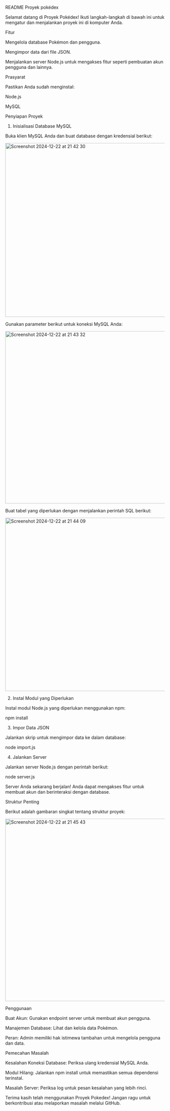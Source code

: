 README Proyek pokédex

Selamat datang di Proyek Pokédex! Ikuti langkah-langkah di bawah ini untuk mengatur dan menjalankan proyek ini di komputer Anda.

Fitur

Mengelola database Pokémon dan pengguna.

Mengimpor data dari file JSON.

Menjalankan server Node.js untuk mengakses fitur seperti pembuatan akun pengguna dan lainnya.

Prasyarat

Pastikan Anda sudah menginstal:

Node.js

MySQL

Penyiapan Proyek

1. Inisialisasi Database MySQL

Buka klien MySQL Anda dan buat database dengan kredensial berikut:

<img width="549" alt="Screenshot 2024-12-22 at 21 42 30" src="https://github.com/user-attachments/assets/0ccc4dd2-3ab2-4526-a3a9-82bc3afc55b1" />


Gunakan parameter berikut untuk koneksi MySQL Anda:

<img width="544" alt="Screenshot 2024-12-22 at 21 43 32" src="https://github.com/user-attachments/assets/2f509725-1144-4142-913a-59d1abca3f89" />

Buat tabel yang diperlukan dengan menjalankan perintah SQL berikut:


<img width="547" alt="Screenshot 2024-12-22 at 21 44 09" src="https://github.com/user-attachments/assets/cb18abaa-d0a7-440e-a8f2-746dba557f2f" />



2. Instal Modul yang Diperlukan

Instal modul Node.js yang diperlukan menggunakan npm:

npm install

3. Impor Data JSON

Jalankan skrip untuk mengimpor data ke dalam database:

node import.js

4. Jalankan Server

Jalankan server Node.js dengan perintah berikut:

node server.js

Server Anda sekarang berjalan! Anda dapat mengakses fitur untuk membuat akun dan berinteraksi dengan database.

Struktur Penting

Berikut adalah gambaran singkat tentang struktur proyek:


<img width="576" alt="Screenshot 2024-12-22 at 21 45 43" src="https://github.com/user-attachments/assets/83134819-04c4-4f81-b990-9f50261b545f" />


Penggunaan

Buat Akun: Gunakan endpoint server untuk membuat akun pengguna.

Manajemen Database: Lihat dan kelola data Pokémon.

Peran: Admin memiliki hak istimewa tambahan untuk mengelola pengguna dan data.

Pemecahan Masalah

Kesalahan Koneksi Database: Periksa ulang kredensial MySQL Anda.

Modul Hilang: Jalankan npm install untuk memastikan semua dependensi terinstal.

Masalah Server: Periksa log untuk pesan kesalahan yang lebih rinci.

Terima kasih telah menggunakan Proyek Pokedex! Jangan ragu untuk berkontribusi atau melaporkan masalah melalui GitHub.

